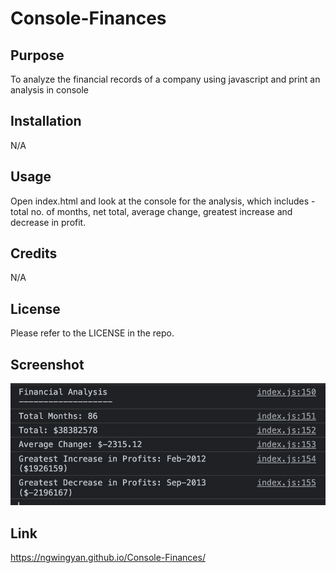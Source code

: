 # Console-Finances

## Purpose

To analyze the financial records of a company using javascript and print an analysis in console

## Installation

N/A

## Usage
Open index.html and look at the console for the analysis, which includes - total no. of months, net total, average change, greatest increase and decrease in profit.   

## Credits

N/A

## License 

Please refer to the LICENSE in the repo.

## Screenshot

![screenshot](images/screenshot.png)

## Link

https://ngwingyan.github.io/Console-Finances/

